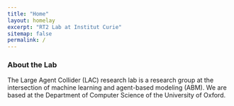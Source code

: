 ```yaml
---
title: "Home"
layout: homelay
excerpt: "RT2 Lab at Institut Curie"
sitemap: false
permalink: /
---
```


### About the Lab

The Large Agent Collider (LAC) research lab is a research group at the intersection of machine learning and agent-based modeling (ABM). We are based at the Department of Computer Science of the University of Oxford.

